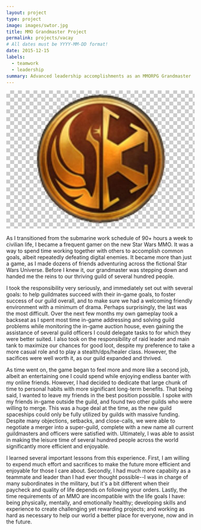 ```yaml
---
layout: project
type: project
image: images/swtor.jpg
title: MMO Grandmaster Project
permalink: projects/vacay
# All dates must be YYYY-MM-DD format!
date: 2015-12-15
labels:
  - teamwork
  - leadership
summary: Advanced leadership accomplishments as an MMORPG Grandmaster
---
```


<img class="ui medium right floated rounded image" src="../images/swtor.jpg">

As I transitioned from the submarine work schedule of 90+ hours a week to civilian life, I became a frequent gamer on the new Star Wars MMO.  It was a way to spend time working together with others to accomplish common goals, albeit repeatedly defeating digital enemies.  It became more than just a game, as I made dozens of friends adventuring across the fictional Star Wars Universe.  Before I knew it, our grandmaster was stepping down and handed me the reins to our thriving guild of several hundred people.

I took the responsibility very seriously, and immediately set out with several goals: to help guildmates succeed with their in-game goals, to foster success of our guild overall, and to make sure we had a welcoming friendly environment with a minimum of drama.  Perhaps surprisingly, the last was the most difficult.  Over the next few months my own gameplay took a backseat as I spent most time in-game addressing and solving guild problems while monitoring the in-game auction house, even gaining the assistance of several guild officers I could delegate tasks to for which they were better suited.  I also took on the responsibility of raid leader and main tank to maximize our chances for good loot, despite my preference to take a more casual role and to play a stealth/dps/healer class.  However, the sacifices were well worth it, as our guild expanded and thrived.

As time went on, the game began to feel more and more like a second job, albeit an entertaining one I could spend while enjoying endless banter with my online friends.  However, I had decided to dedicate that large chunk of time to personal habits with more significant long-term benefits.  That being said, I wanted to leave my friends in the best position possible.  I spoke with my friends in-game outside the guild, and found two other guilds who were willing to merge.  This was a huge deal at the time, as the new guild spaceships could only be fully utilized by guilds with massive funding.  Despite many objections, setbacks, and close-calls, we were able to negotiate a merger into a super-guild, complete with a new name all current guildmasters and officers were satisfied with.  Ultimately, I was able to assist in making the leisure time of several hundred people across the world significantly more efficient and enjoyable.

I learned several important lessons from this experience.  First, I am willing to expend much effort and sacrifices to make the future more efficient and enjoyable for those I care about.  Secondly, I had much more capabiity as a teammate and leader than I had ever thought possible--I was in charge of many subordinates in the military, but it's a bit different when their paycheck and quality of life depends on following your orders.  Lastly, the time requirements of an MMO are incompatible with the life goals I have: being physically, mentally, and emotionally healthy; developing skills and experience to create challenging yet rewarding projects; and working as hard as necessary to help our world a better place for everyone, now and in the future.
